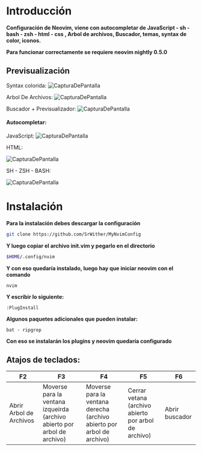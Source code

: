 # Introducción

**Configuración de Neovim, viene con autocompletar de JavaScript - sh - bash - zsh - html - css , Arbol de archivos, Buscador, temas, syntax de color, iconos.**

**Para funcionar correctamente se requiere neovim nightly 0.5.0**

## Previsualización

Syntax colorida:
![CapturaDePantalla](https://user-images.githubusercontent.com/59105868/109898954-d6b1ec80-7c73-11eb-9e5d-27a23494e163.png)

Arbol De Archivos:
![CapturaDePantalla](https://user-images.githubusercontent.com/59105868/109899046-fea15000-7c73-11eb-9a49-343fbe0c015e.png)

Buscador + Previsualizador:
![CapturaDePantalla](https://user-images.githubusercontent.com/59105868/109899184-37d9c000-7c74-11eb-8c29-5bb8961977e3.png)

#### Autocompletar:

JavaScript:
![CapturaDePantalla](https://user-images.githubusercontent.com/59105868/109899271-5fc92380-7c74-11eb-930c-a99e102f5fcc.png)

HTML:

![CapturaDePantalla](https://user-images.githubusercontent.com/59105868/109899369-85562d00-7c74-11eb-829e-02d71f5c9dbe.png)

SH - ZSH - BASH:

![CapturaDePantalla](https://user-images.githubusercontent.com/59105868/109899488-b6366200-7c74-11eb-9aaf-d465fcb35c0a.png)

# Instalación

**Para la instalación debes descargar la configuración**
```sh
git clone https://github.com/SrWither/MyNvimConfig
```
**Y luego copiar el archivo init.vim y pegarlo en el directorio**
```sh
$HOME/.config/nvim
```
**Y con eso quedaría instalado, luego hay que iniciar neovim con el comando**
```
nvim
```
**Y escribir lo siguiente:**
```vim
:PlugInstall
```
**Algunos paquetes adicionales que pueden instalar:**
```
bat - ripgrep
```
**Con eso se instalarán los plugins y neovim quedaría configurado**

## Atajos de teclados:
| F2| F3| F4| F5| F6|
| ----- | ---- | ---- | ---- | ---- |
| Abrir Arbol de Archivos | Moverse para la ventana izqueirda (archivo abierto por arbol de archivo) | Moverse para la ventana derecha (archivo abierto por arbol de archivo) | Cerrar vetana (archivo abierto por arbol de archivo) | Abrir buscador |

